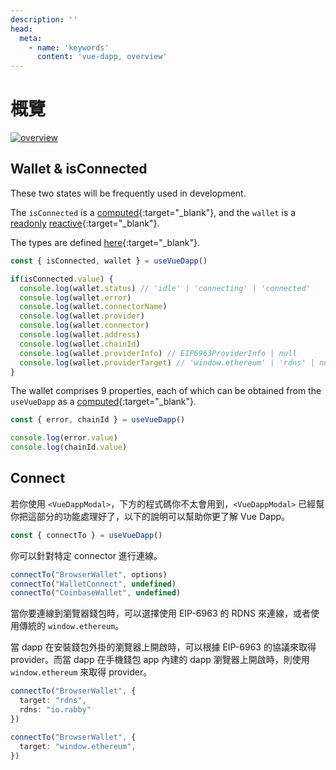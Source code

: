 ```yaml
---
description: ''
head:
  meta:
    - name: 'keywords'
      content: 'vue-dapp, overview'
---
```


# 概覽

<a href="/images/overview.png" target="_blank"><img src="/images/overview.png" alt="overview" /></a>


## Wallet & isConnected

These two states will be frequently used in development.

The `isConnected` is a [computed](https://vuejs.org/api/reactivity-core.html#computed){:target="_blank"}, and the `wallet` is a [readonly](https://vuejs.org/api/reactivity-core.html#readonly) [reactive](https://vuejs.org/api/reactivity-core.html#reactive){:target="_blank"}.

The types are defined [here](https://github.com/vu3th/vue-dapp/blob/main/packages/core/src/types/wallet.ts){:target="_blank"}.

```ts
const { isConnected, wallet } = useVueDapp()

if(isConnected.value) {
  console.log(wallet.status) // 'idle' | 'connecting' | 'connected'
  console.log(wallet.error)
  console.log(wallet.connectorName)
  console.log(wallet.provider)
  console.log(wallet.connector)
  console.log(wallet.address)
  console.log(wallet.chainId)
  console.log(wallet.providerInfo) // EIP6963ProviderInfo | null
  console.log(wallet.providerTarget) // 'window.ethereum' | 'rdns' | null
}
```

The wallet comprises 9 properties, each of which can be obtained from the `useVueDapp` as a [computed](https://vuejs.org/api/reactivity-core.html#computed){:target="_blank"}.

```ts
const { error, chainId } = useVueDapp()

console.log(error.value)
console.log(chainId.value)
```

## Connect

若你使用 `<VueDappModal>`，下方的程式碼你不太會用到，`<VueDappModal>` 已經幫你把這部分的功能處理好了，以下的說明可以幫助你更了解 Vue Dapp。

```ts
const { connectTo } = useVueDapp()
```

你可以針對特定 connector 進行連線。

```ts
connectTo("BrowserWallet", options)
connectTo("WalletConnect", undefined)
connectTo("CoinbaseWallet", undefined)
```

當你要連線到瀏覽器錢包時，可以選擇使用 EIP-6963 的 RDNS 來連線，或者使用傳統的 `window.ethereum`。

當 dapp 在安裝錢包外掛的瀏覽器上開啟時，可以根據 EIP-6963 的協議來取得 provider。而當 dapp 在手機錢包 app 內建的 dapp 瀏覽器上開啟時，則使用 `window.ethereum` 來取得 provider。

```ts
connectTo("BrowserWallet", {
  target: "rdns",
  rdns: "io.rabby"
})

connectTo("BrowserWallet", {
  target: "window.ethereum",
})
```
